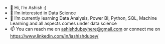 - 👋 Hi, I’m Ashish :)
- 👀 I’m interested in Data Science
- 🌱 I’m currently learning Data Analysis, Power BI, Python, SQL, Machine Learning and all aspects comes under data science
- 📫 You can reach me on ashishdubeyhere@gmail.com or connect me on https://www.linkedin.com/in/iashishdubey/

<!---
ashishdubeyhere/ashishdubeyhere is a ✨ special ✨ repository because its `README.md` (this file) appears on your GitHub profile.
You can click the Preview link to take a look at your changes.
--->
